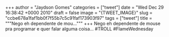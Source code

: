 
+++
author = "Jaydson Gomes"
categories = ["tweet"]
date = "Wed Dec 29 16:38:42 +0000 2010"
draft = false
image = "{TWEET_IMAGE}"
slug = "ccbe678a1faf1bb0f7f55b7c5c91faf173903f97"
tags = ["tweet"]
title = """Nego eh dependente de mou..."""
+++
Nego eh dependente de mouse pra programar e quer falar alguma coisa... #TROLL #FlameWednesday
